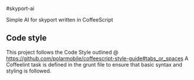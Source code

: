 #skyport-ai

Simple AI for skyport written in CoffeeScript


## Code style

This project follows the Code Style outlined @ https://github.com/polarmobile/coffeescript-style-guide#tabs_or_spaces
A Coffeelint task is defined in the grunt file to ensure that basic syntax and styling is followed.

